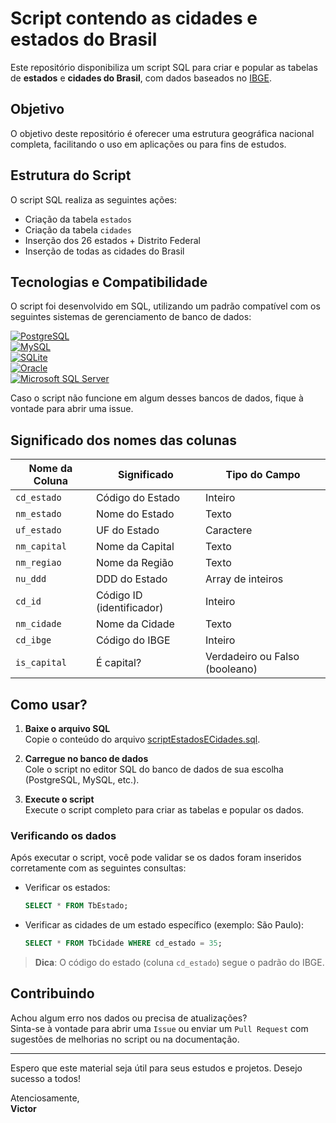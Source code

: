 # Script contendo as cidades e estados do Brasil

Este repositório disponibiliza um script SQL para criar e popular as tabelas de **estados** e **cidades do Brasil**, com dados baseados no [IBGE](https://www.ibge.gov.br/cidades-e-estados).

## Objetivo

O objetivo deste repositório é oferecer uma estrutura geográfica nacional completa, facilitando o uso em aplicações ou para fins de estudos.

## Estrutura do Script

O script SQL realiza as seguintes ações:

- Criação da tabela `estados`
- Criação da tabela `cidades`
- Inserção dos 26 estados + Distrito Federal
- Inserção de todas as cidades do Brasil

## Tecnologias e Compatibilidade

O script foi desenvolvido em SQL, utilizando um padrão compatível com os seguintes sistemas de gerenciamento de banco de dados:

[![PostgreSQL](https://img.shields.io/badge/PostgreSQL-%23336791.svg?logo=postgresql&logoColor=white)](https://www.postgresql.org/)  
[![MySQL](https://img.shields.io/badge/MySQL-%2300f.svg?logo=mysql&logoColor=white)](https://www.mysql.com/)  
[![SQLite](https://img.shields.io/badge/SQLite-%23003B57.svg?logo=sqlite&logoColor=white)](https://www.sqlite.org/)  
[![Oracle](https://img.shields.io/badge/Oracle-%23F80000.svg?logo=oracle&logoColor=white)](https://www.oracle.com/database/)  
[![Microsoft SQL Server](https://img.shields.io/badge/SQL%20Server-%23CC2927.svg?logo=microsoft-sql-server&logoColor=white)](https://www.microsoft.com/sql-server)  

Caso o script não funcione em algum desses bancos de dados, fique à vontade para abrir uma issue.

## Significado dos nomes das colunas

| Nome da Coluna | Significado               | Tipo do Campo                    |
| -------------- | ------------------------- | -------------------------------- |
| `cd_estado`    | Código do Estado          | Inteiro                          |
| `nm_estado`    | Nome do Estado            | Texto                            |
| `uf_estado`    | UF do Estado              | Caractere                        |
| `nm_capital`   | Nome da Capital           | Texto                            |
| `nm_regiao`    | Nome da Região            | Texto                            |
| `nu_ddd`       | DDD do Estado             | Array de inteiros                |
| `cd_id`        | Código ID (identificador) | Inteiro                          |
| `nm_cidade`    | Nome da Cidade            | Texto                            |
| `cd_ibge`      | Código do IBGE            | Inteiro                          |
| `is_capital`   | É capital?                | Verdadeiro ou Falso (booleano)   |

## Como usar?

1. **Baixe o arquivo SQL**  
   Copie o conteúdo do arquivo [scriptEstadosECidades.sql](https://github.com/Vicjun22/script-cidades-e-estados-brasileiros_sql/blob/main/scriptEstadosECidades.sql).

2. **Carregue no banco de dados**  
   Cole o script no editor SQL do banco de dados de sua escolha (PostgreSQL, MySQL, etc.).

3. **Execute o script**  
   Execute o script completo para criar as tabelas e popular os dados.

### Verificando os dados

Após executar o script, você pode validar se os dados foram inseridos corretamente com as seguintes consultas:

- Verificar os estados:
  ```sql
  SELECT * FROM TbEstado;
  ```

- Verificar as cidades de um estado específico (exemplo: São Paulo):
  ```sql
  SELECT * FROM TbCidade WHERE cd_estado = 35;
  ```

> **Dica**: O código do estado (coluna `cd_estado`) segue o padrão do IBGE.

## Contribuindo

Achou algum erro nos dados ou precisa de atualizações?  
Sinta-se à vontade para abrir uma `Issue` ou enviar um `Pull Request` com sugestões de melhorias no script ou na documentação.

---

Espero que este material seja útil para seus estudos e projetos. Desejo sucesso a todos!

Atenciosamente,  
**Victor**
